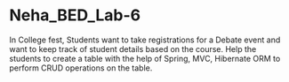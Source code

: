 # Neha_BED_Lab-6
In College fest, Students want to take registrations for a Debate event and want to keep track of
student details based on the course. Help the students to create a table with the help of Spring,
MVC, Hibernate ORM to perform CRUD operations on the table.

